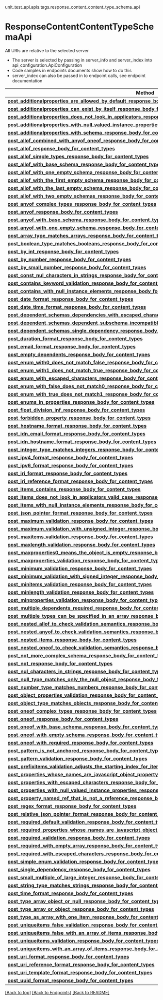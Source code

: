 <a name="top"></a>
unit_test_api.apis.tags.response_content_content_type_schema_api
# ResponseContentContentTypeSchemaApi

All URIs are relative to the selected server
- The server is selected by passing in server_info and server_index into api_configuration.ApiConfiguration
- Code samples in endpoints documents show how to do this
- server_index can also be passed in to endpoint calls, see endpoint documentation

Method | Description
------ | -------------
[**post_additionalproperties_are_allowed_by_default_response_body_for_content_types**](../../paths/response_body_post_additionalproperties_are_allowed_by_default_response_body_for_content_types/post.md) | 
[**post_additionalproperties_can_exist_by_itself_response_body_for_content_types**](../../paths/response_body_post_additionalproperties_can_exist_by_itself_response_body_for_content_types/post.md) | 
[**post_additionalproperties_does_not_look_in_applicators_response_body_for_content_types**](../../paths/response_body_post_additionalproperties_does_not_look_in_applicators_response_body_for_content_types/post.md) | 
[**post_additionalproperties_with_null_valued_instance_properties_response_body_for_content_types**](../../paths/response_body_post_additionalproperties_with_null_valued_instance_properties_response_body_for_content_types/post.md) | 
[**post_additionalproperties_with_schema_response_body_for_content_types**](../../paths/response_body_post_additionalproperties_with_schema_response_body_for_content_types/post.md) | 
[**post_allof_combined_with_anyof_oneof_response_body_for_content_types**](../../paths/response_body_post_allof_combined_with_anyof_oneof_response_body_for_content_types/post.md) | 
[**post_allof_response_body_for_content_types**](../../paths/response_body_post_allof_response_body_for_content_types/post.md) | 
[**post_allof_simple_types_response_body_for_content_types**](../../paths/response_body_post_allof_simple_types_response_body_for_content_types/post.md) | 
[**post_allof_with_base_schema_response_body_for_content_types**](../../paths/response_body_post_allof_with_base_schema_response_body_for_content_types/post.md) | 
[**post_allof_with_one_empty_schema_response_body_for_content_types**](../../paths/response_body_post_allof_with_one_empty_schema_response_body_for_content_types/post.md) | 
[**post_allof_with_the_first_empty_schema_response_body_for_content_types**](../../paths/response_body_post_allof_with_the_first_empty_schema_response_body_for_content_types/post.md) | 
[**post_allof_with_the_last_empty_schema_response_body_for_content_types**](../../paths/response_body_post_allof_with_the_last_empty_schema_response_body_for_content_types/post.md) | 
[**post_allof_with_two_empty_schemas_response_body_for_content_types**](../../paths/response_body_post_allof_with_two_empty_schemas_response_body_for_content_types/post.md) | 
[**post_anyof_complex_types_response_body_for_content_types**](../../paths/response_body_post_anyof_complex_types_response_body_for_content_types/post.md) | 
[**post_anyof_response_body_for_content_types**](../../paths/response_body_post_anyof_response_body_for_content_types/post.md) | 
[**post_anyof_with_base_schema_response_body_for_content_types**](../../paths/response_body_post_anyof_with_base_schema_response_body_for_content_types/post.md) | 
[**post_anyof_with_one_empty_schema_response_body_for_content_types**](../../paths/response_body_post_anyof_with_one_empty_schema_response_body_for_content_types/post.md) | 
[**post_array_type_matches_arrays_response_body_for_content_types**](../../paths/response_body_post_array_type_matches_arrays_response_body_for_content_types/post.md) | 
[**post_boolean_type_matches_booleans_response_body_for_content_types**](../../paths/response_body_post_boolean_type_matches_booleans_response_body_for_content_types/post.md) | 
[**post_by_int_response_body_for_content_types**](../../paths/response_body_post_by_int_response_body_for_content_types/post.md) | 
[**post_by_number_response_body_for_content_types**](../../paths/response_body_post_by_number_response_body_for_content_types/post.md) | 
[**post_by_small_number_response_body_for_content_types**](../../paths/response_body_post_by_small_number_response_body_for_content_types/post.md) | 
[**post_const_nul_characters_in_strings_response_body_for_content_types**](../../paths/response_body_post_const_nul_characters_in_strings_response_body_for_content_types/post.md) | 
[**post_contains_keyword_validation_response_body_for_content_types**](../../paths/response_body_post_contains_keyword_validation_response_body_for_content_types/post.md) | 
[**post_contains_with_null_instance_elements_response_body_for_content_types**](../../paths/response_body_post_contains_with_null_instance_elements_response_body_for_content_types/post.md) | 
[**post_date_format_response_body_for_content_types**](../../paths/response_body_post_date_format_response_body_for_content_types/post.md) | 
[**post_date_time_format_response_body_for_content_types**](../../paths/response_body_post_date_time_format_response_body_for_content_types/post.md) | 
[**post_dependent_schemas_dependencies_with_escaped_characters_response_body_for_content_types**](../../paths/response_body_post_dependent_schemas_dependencies_with_escaped_characters_response_body_for_content_types/post.md) | 
[**post_dependent_schemas_dependent_subschema_incompatible_with_root_response_body_for_content_types**](../../paths/response_body_post_dependent_schemas_dependent_subschema_incompatible_with_root_response_body_for_content_types/post.md) | 
[**post_dependent_schemas_single_dependency_response_body_for_content_types**](../../paths/response_body_post_dependent_schemas_single_dependency_response_body_for_content_types/post.md) | 
[**post_duration_format_response_body_for_content_types**](../../paths/response_body_post_duration_format_response_body_for_content_types/post.md) | 
[**post_email_format_response_body_for_content_types**](../../paths/response_body_post_email_format_response_body_for_content_types/post.md) | 
[**post_empty_dependents_response_body_for_content_types**](../../paths/response_body_post_empty_dependents_response_body_for_content_types/post.md) | 
[**post_enum_with0_does_not_match_false_response_body_for_content_types**](../../paths/response_body_post_enum_with0_does_not_match_false_response_body_for_content_types/post.md) | 
[**post_enum_with1_does_not_match_true_response_body_for_content_types**](../../paths/response_body_post_enum_with1_does_not_match_true_response_body_for_content_types/post.md) | 
[**post_enum_with_escaped_characters_response_body_for_content_types**](../../paths/response_body_post_enum_with_escaped_characters_response_body_for_content_types/post.md) | 
[**post_enum_with_false_does_not_match0_response_body_for_content_types**](../../paths/response_body_post_enum_with_false_does_not_match0_response_body_for_content_types/post.md) | 
[**post_enum_with_true_does_not_match1_response_body_for_content_types**](../../paths/response_body_post_enum_with_true_does_not_match1_response_body_for_content_types/post.md) | 
[**post_enums_in_properties_response_body_for_content_types**](../../paths/response_body_post_enums_in_properties_response_body_for_content_types/post.md) | 
[**post_float_division_inf_response_body_for_content_types**](../../paths/response_body_post_float_division_inf_response_body_for_content_types/post.md) | 
[**post_forbidden_property_response_body_for_content_types**](../../paths/response_body_post_forbidden_property_response_body_for_content_types/post.md) | 
[**post_hostname_format_response_body_for_content_types**](../../paths/response_body_post_hostname_format_response_body_for_content_types/post.md) | 
[**post_idn_email_format_response_body_for_content_types**](../../paths/response_body_post_idn_email_format_response_body_for_content_types/post.md) | 
[**post_idn_hostname_format_response_body_for_content_types**](../../paths/response_body_post_idn_hostname_format_response_body_for_content_types/post.md) | 
[**post_integer_type_matches_integers_response_body_for_content_types**](../../paths/response_body_post_integer_type_matches_integers_response_body_for_content_types/post.md) | 
[**post_ipv4_format_response_body_for_content_types**](../../paths/response_body_post_ipv4_format_response_body_for_content_types/post.md) | 
[**post_ipv6_format_response_body_for_content_types**](../../paths/response_body_post_ipv6_format_response_body_for_content_types/post.md) | 
[**post_iri_format_response_body_for_content_types**](../../paths/response_body_post_iri_format_response_body_for_content_types/post.md) | 
[**post_iri_reference_format_response_body_for_content_types**](../../paths/response_body_post_iri_reference_format_response_body_for_content_types/post.md) | 
[**post_items_contains_response_body_for_content_types**](../../paths/response_body_post_items_contains_response_body_for_content_types/post.md) | 
[**post_items_does_not_look_in_applicators_valid_case_response_body_for_content_types**](../../paths/response_body_post_items_does_not_look_in_applicators_valid_case_response_body_for_content_types/post.md) | 
[**post_items_with_null_instance_elements_response_body_for_content_types**](../../paths/response_body_post_items_with_null_instance_elements_response_body_for_content_types/post.md) | 
[**post_json_pointer_format_response_body_for_content_types**](../../paths/response_body_post_json_pointer_format_response_body_for_content_types/post.md) | 
[**post_maximum_validation_response_body_for_content_types**](../../paths/response_body_post_maximum_validation_response_body_for_content_types/post.md) | 
[**post_maximum_validation_with_unsigned_integer_response_body_for_content_types**](../../paths/response_body_post_maximum_validation_with_unsigned_integer_response_body_for_content_types/post.md) | 
[**post_maxitems_validation_response_body_for_content_types**](../../paths/response_body_post_maxitems_validation_response_body_for_content_types/post.md) | 
[**post_maxlength_validation_response_body_for_content_types**](../../paths/response_body_post_maxlength_validation_response_body_for_content_types/post.md) | 
[**post_maxproperties0_means_the_object_is_empty_response_body_for_content_types**](../../paths/response_body_post_maxproperties0_means_the_object_is_empty_response_body_for_content_types/post.md) | 
[**post_maxproperties_validation_response_body_for_content_types**](../../paths/response_body_post_maxproperties_validation_response_body_for_content_types/post.md) | 
[**post_minimum_validation_response_body_for_content_types**](../../paths/response_body_post_minimum_validation_response_body_for_content_types/post.md) | 
[**post_minimum_validation_with_signed_integer_response_body_for_content_types**](../../paths/response_body_post_minimum_validation_with_signed_integer_response_body_for_content_types/post.md) | 
[**post_minitems_validation_response_body_for_content_types**](../../paths/response_body_post_minitems_validation_response_body_for_content_types/post.md) | 
[**post_minlength_validation_response_body_for_content_types**](../../paths/response_body_post_minlength_validation_response_body_for_content_types/post.md) | 
[**post_minproperties_validation_response_body_for_content_types**](../../paths/response_body_post_minproperties_validation_response_body_for_content_types/post.md) | 
[**post_multiple_dependents_required_response_body_for_content_types**](../../paths/response_body_post_multiple_dependents_required_response_body_for_content_types/post.md) | 
[**post_multiple_types_can_be_specified_in_an_array_response_body_for_content_types**](../../paths/response_body_post_multiple_types_can_be_specified_in_an_array_response_body_for_content_types/post.md) | 
[**post_nested_allof_to_check_validation_semantics_response_body_for_content_types**](../../paths/response_body_post_nested_allof_to_check_validation_semantics_response_body_for_content_types/post.md) | 
[**post_nested_anyof_to_check_validation_semantics_response_body_for_content_types**](../../paths/response_body_post_nested_anyof_to_check_validation_semantics_response_body_for_content_types/post.md) | 
[**post_nested_items_response_body_for_content_types**](../../paths/response_body_post_nested_items_response_body_for_content_types/post.md) | 
[**post_nested_oneof_to_check_validation_semantics_response_body_for_content_types**](../../paths/response_body_post_nested_oneof_to_check_validation_semantics_response_body_for_content_types/post.md) | 
[**post_not_more_complex_schema_response_body_for_content_types**](../../paths/response_body_post_not_more_complex_schema_response_body_for_content_types/post.md) | 
[**post_not_response_body_for_content_types**](../../paths/response_body_post_not_response_body_for_content_types/post.md) | 
[**post_nul_characters_in_strings_response_body_for_content_types**](../../paths/response_body_post_nul_characters_in_strings_response_body_for_content_types/post.md) | 
[**post_null_type_matches_only_the_null_object_response_body_for_content_types**](../../paths/response_body_post_null_type_matches_only_the_null_object_response_body_for_content_types/post.md) | 
[**post_number_type_matches_numbers_response_body_for_content_types**](../../paths/response_body_post_number_type_matches_numbers_response_body_for_content_types/post.md) | 
[**post_object_properties_validation_response_body_for_content_types**](../../paths/response_body_post_object_properties_validation_response_body_for_content_types/post.md) | 
[**post_object_type_matches_objects_response_body_for_content_types**](../../paths/response_body_post_object_type_matches_objects_response_body_for_content_types/post.md) | 
[**post_oneof_complex_types_response_body_for_content_types**](../../paths/response_body_post_oneof_complex_types_response_body_for_content_types/post.md) | 
[**post_oneof_response_body_for_content_types**](../../paths/response_body_post_oneof_response_body_for_content_types/post.md) | 
[**post_oneof_with_base_schema_response_body_for_content_types**](../../paths/response_body_post_oneof_with_base_schema_response_body_for_content_types/post.md) | 
[**post_oneof_with_empty_schema_response_body_for_content_types**](../../paths/response_body_post_oneof_with_empty_schema_response_body_for_content_types/post.md) | 
[**post_oneof_with_required_response_body_for_content_types**](../../paths/response_body_post_oneof_with_required_response_body_for_content_types/post.md) | 
[**post_pattern_is_not_anchored_response_body_for_content_types**](../../paths/response_body_post_pattern_is_not_anchored_response_body_for_content_types/post.md) | 
[**post_pattern_validation_response_body_for_content_types**](../../paths/response_body_post_pattern_validation_response_body_for_content_types/post.md) | 
[**post_prefixitems_validation_adjusts_the_starting_index_for_items_response_body_for_content_types**](../../paths/response_body_post_prefixitems_validation_adjusts_the_starting_index_for_items_response_body_for_content_types/post.md) | 
[**post_properties_whose_names_are_javascript_object_property_names_response_body_for_content_types**](../../paths/response_body_post_properties_whose_names_are_javascript_object_property_names_response_body_for_content_types/post.md) | 
[**post_properties_with_escaped_characters_response_body_for_content_types**](../../paths/response_body_post_properties_with_escaped_characters_response_body_for_content_types/post.md) | 
[**post_properties_with_null_valued_instance_properties_response_body_for_content_types**](../../paths/response_body_post_properties_with_null_valued_instance_properties_response_body_for_content_types/post.md) | 
[**post_property_named_ref_that_is_not_a_reference_response_body_for_content_types**](../../paths/response_body_post_property_named_ref_that_is_not_a_reference_response_body_for_content_types/post.md) | 
[**post_regex_format_response_body_for_content_types**](../../paths/response_body_post_regex_format_response_body_for_content_types/post.md) | 
[**post_relative_json_pointer_format_response_body_for_content_types**](../../paths/response_body_post_relative_json_pointer_format_response_body_for_content_types/post.md) | 
[**post_required_default_validation_response_body_for_content_types**](../../paths/response_body_post_required_default_validation_response_body_for_content_types/post.md) | 
[**post_required_properties_whose_names_are_javascript_object_property_names_response_body_for_content_types**](../../paths/response_body_post_required_properties_whose_names_are_javascript_object_property_names_response_body_for_content_types/post.md) | 
[**post_required_validation_response_body_for_content_types**](../../paths/response_body_post_required_validation_response_body_for_content_types/post.md) | 
[**post_required_with_empty_array_response_body_for_content_types**](../../paths/response_body_post_required_with_empty_array_response_body_for_content_types/post.md) | 
[**post_required_with_escaped_characters_response_body_for_content_types**](../../paths/response_body_post_required_with_escaped_characters_response_body_for_content_types/post.md) | 
[**post_simple_enum_validation_response_body_for_content_types**](../../paths/response_body_post_simple_enum_validation_response_body_for_content_types/post.md) | 
[**post_single_dependency_response_body_for_content_types**](../../paths/response_body_post_single_dependency_response_body_for_content_types/post.md) | 
[**post_small_multiple_of_large_integer_response_body_for_content_types**](../../paths/response_body_post_small_multiple_of_large_integer_response_body_for_content_types/post.md) | 
[**post_string_type_matches_strings_response_body_for_content_types**](../../paths/response_body_post_string_type_matches_strings_response_body_for_content_types/post.md) | 
[**post_time_format_response_body_for_content_types**](../../paths/response_body_post_time_format_response_body_for_content_types/post.md) | 
[**post_type_array_object_or_null_response_body_for_content_types**](../../paths/response_body_post_type_array_object_or_null_response_body_for_content_types/post.md) | 
[**post_type_array_or_object_response_body_for_content_types**](../../paths/response_body_post_type_array_or_object_response_body_for_content_types/post.md) | 
[**post_type_as_array_with_one_item_response_body_for_content_types**](../../paths/response_body_post_type_as_array_with_one_item_response_body_for_content_types/post.md) | 
[**post_uniqueitems_false_validation_response_body_for_content_types**](../../paths/response_body_post_uniqueitems_false_validation_response_body_for_content_types/post.md) | 
[**post_uniqueitems_false_with_an_array_of_items_response_body_for_content_types**](../../paths/response_body_post_uniqueitems_false_with_an_array_of_items_response_body_for_content_types/post.md) | 
[**post_uniqueitems_validation_response_body_for_content_types**](../../paths/response_body_post_uniqueitems_validation_response_body_for_content_types/post.md) | 
[**post_uniqueitems_with_an_array_of_items_response_body_for_content_types**](../../paths/response_body_post_uniqueitems_with_an_array_of_items_response_body_for_content_types/post.md) | 
[**post_uri_format_response_body_for_content_types**](../../paths/response_body_post_uri_format_response_body_for_content_types/post.md) | 
[**post_uri_reference_format_response_body_for_content_types**](../../paths/response_body_post_uri_reference_format_response_body_for_content_types/post.md) | 
[**post_uri_template_format_response_body_for_content_types**](../../paths/response_body_post_uri_template_format_response_body_for_content_types/post.md) | 
[**post_uuid_format_response_body_for_content_types**](../../paths/response_body_post_uuid_format_response_body_for_content_types/post.md) | 

[[Back to top]](#top) [[Back to Endpoints]](../../../README.md#Endpoints) [[Back to README]](../../../README.md)
